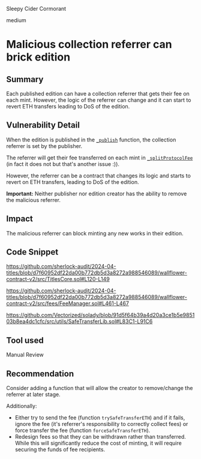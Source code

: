 Sleepy Cider Cormorant

medium

# Malicious collection referrer can brick edition

## Summary

Each published edition can have a collection referrer that gets their fee on each mint. However, the logic of the referrer can change and it can start to revert ETH transfers leading to DoS of the edition.

## Vulnerability Detail

When the edition is published in the [`_publish`](https://github.com/sherlock-audit/2024-04-titles/blob/d7f60952df22da00b772db5d3a8272a988546089/wallflower-contract-v2/src/TitlesCore.sol#L120) function, the collection referrer is set by the publisher.

The referrer will get their fee transferred on each mint in [`_splitProtocolFee`](https://github.com/sherlock-audit/2024-04-titles/blob/d7f60952df22da00b772db5d3a8272a988546089/wallflower-contract-v2/src/fees/FeeManager.sol#L412C14-L412C31) (in fact it does not but that's another issue :)). 

However, the referrer can be a contract that changes its logic and starts to revert on ETH transfers, leading to DoS of the edition.

**Important:** Neither publisher nor edition creator has the ability to remove the malicious referrer.

## Impact

The malicious referrer can block minting any new works in their edition.

## Code Snippet

https://github.com/sherlock-audit/2024-04-titles/blob/d7f60952df22da00b772db5d3a8272a988546089/wallflower-contract-v2/src/TitlesCore.sol#L120-L149

https://github.com/sherlock-audit/2024-04-titles/blob/d7f60952df22da00b772db5d3a8272a988546089/wallflower-contract-v2/src/fees/FeeManager.sol#L461-L467

https://github.com/Vectorized/solady/blob/91d5f64b39a4d20a3ce1b5e985103b8ea4dc1cfc/src/utils/SafeTransferLib.sol#L83C1-L91C6

## Tool used

Manual Review

## Recommendation

Consider adding a function that will allow the creator to remove/change the referrer at later stage.

Additionally:
* Either try to send the fee (function `trySafeTransferETH`) and if it fails, ignore the fee (it's referrer's responsibility to correctly collect fees) or force transfer the fee (function `forceSafeTransferETH`).
* Redesign fees so that they can be withdrawn rather than transferred. While this will significantly reduce the cost of minting, it will require securing the funds of fee recipients.

